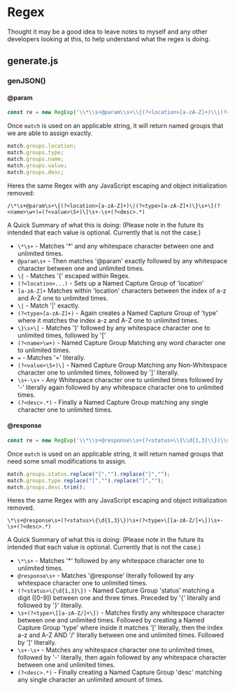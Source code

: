 # Regex

Thought it may be a good idea to leave notes to myself and any other developers looking at this, to help understand what the regex is doing.

## generate.js

### genJSON()

#### \@param

```javascript
const re = new RegExp('\\*\\s+@param\\s+\\{(?<location>[a-zA-Z]+)\\|(?<type>[a-zA-Z]+)\\}\\s+\\[(?<name>\\w+)=(?<value>\\S+)\\]\\s+-\\s+(?<desc>.*)');
```

Once `match` is used on an applicable string, it will return named groups that we are able to assign exactly.

```javascript
match.groups.location;
match.groups.type;
match.groups.name;
match.groups.value;
match.groups.desc;
```

Heres the same Regex with any JavaScript escaping and object initialization removed:

```
/\*\s+@param\s+\{(?<location>[a-zA-Z]+)\|(?<type>[a-zA-Z]+)\}\s+\[(?<name>\w+)=(?<value>\S+)\]\s+-\s+(?<desc>.*)
```

A Quick Summary of what this is doing: (Please note in the future its intended that each value is optional. Currently that is not the case.)

* `\*\s+` - Matches '*' and any whitespace character between one and unlimited times.
* `@param\s+` - Then matches '@param' exactly followed by any whitespace character between one and unlimited times.
* `\{` - Matches '{' escaped within Regex.
* `(?<location>...)` - Sets up a Named Capture Group of 'location'
* `[a-zA-Z]+` Matches within 'location' characters between the index of a-z and A-Z one to unlimited times.
* `\|` - Match '|' exactly.
* `(?<type>[a-zA-Z]+)` - Again creates a Named Capture Group of 'type' where it matches the index a-z and A-Z one to unlimited times.
* `\}\s+\[` - Matches '}' followed by any whitespace character one to unlimited times, followed by '['
* `(?<name>\w+)` - Named Capture Group Matching any word character one to unlimited times.
* `=` - Matches '=' literally.
* `(?<value>\S+)\]` - Named Capture Group Matching any Non-Whitespace character one to unlimited times, followed by ']' literally.
* `\s+-\s+` - Any Whitespace character one to unlimited times followed by '-' literally again followed by any whitespace character one to unlimited times.
* `(?<desc>.*)` - Finally a Named Capture Group matching any single character one to unlimited times.

#### \@response

```javascript
const re = new RegExp('\\*\\s+@response\\s+(?<status>\\{\\d{1,3}\\})\\s+(?<type>\\[[a-zA-Z/]+\\])\\s+-\\s+(?<desc>.*)');
```

Once `match` is used on an applicable string, it will return named groups that need some small modifications to assign.

```javascript
match.groups.status.replace("{","").replace("}","");
match.groups.type.replace("[","").replace("]","");
match.groups.desc.trim();
```

Heres the same Regex with any JavaScript escaping and object initialization removed.

```
\*\s+@response\s+(?<status>\{\d{1,3}\})\s+(?<type>\[[a-zA-Z/]+\])\s+-\s+(?<desc>.*)
```

A Quick Summary of what this is doing: (Please note in the future its intended that each value is optional. Currently that is not the case.)

* `\*\s+` - Matches '*' followed by any whitespace character one to unlimited times.
* `@response\s+` - Matches '@response' literally followed by any whitespace character one to unlimited times.
* `(?<status>\{\d{1,3}\})` - Named Capture Group 'status' matching a digit ([0-9]) between one and three times. Preceded by '{' literally and followed by '}' literally.
* `\s+(?<type>\[[a-zA-Z/]+\])` - Matches firstly any whitespace character between one and unlimited times. Followed by creating a Named Capture Group 'type' where inside it matches '[' literally, then the index a-z and A-Z AND '/' literally between one and unlimited times. Followed by ']' literally.
* `\s+-\s+` - Matches any whitespace character one to unlimited times, followed by '-' literally, then again followed by any whitespace character between one and unlimited times.
* `(?<desc>.*)` - Finally creating a Named Capture Group 'desc' matching any single character an unlimited amount of times.
